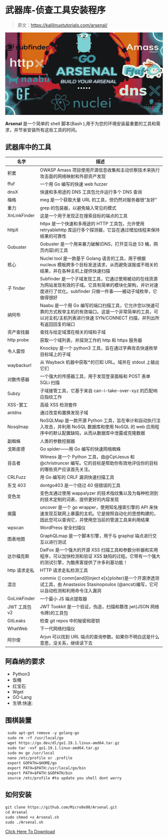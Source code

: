 # 武器库-侦查工具安装程序

> 原文：<https://kalilinuxtutorials.com/arsenal/>

[![](img/48a47808e0289d98241643844aaed607.png)](https://blogger.googleusercontent.com/img/b/R29vZ2xl/AVvXsEi4ENPqPOswZ2m6R8XwQU5hDqsF32xsCjkQD1M75mSKztchdJaYpSTre7JXnFZBWLr1Zp-I4mEwIZjZ3fZS2L1JO2stbo54YTu0MgaiDCa9M3b7ECjoEhtoihtefBYcNjW3BbWQ9bgpDtarko83bAgEGh9dVsetPVVt9S-l1G4DUcISqk95RUia_i6e/s728/Arsenal.png)

**Arsenal** 是一个简单的 shell 脚本(Bash ),用于为您的环境安装最重要的工具和需求，并节省安装所有这些工具的时间。

## 武器库中的工具

| 名字 | 描述 |
| --- | --- |
| 积累 | OWASP Amass 项目使用开源信息收集和主动侦察技术来执行攻击面的网络映射和外部资产发现 |
| ffuf | 一个用 Go 编写的快速 web fuzzer |
| dnsX | 快速和多用途的 DNS 工具包允许运行多个 DNS 查询 |
| 梅格 | meg 是一个获取大量 URL 的工具，但仍然对服务器很“友好” |
| 重力 | grep 的包装器，以避免输入常见的模式 |
| XnLinkFinder | 这是一个用于发现正在搜索目标的端点的工具 |
| httpX | httpx 是一个快速和多用途的 HTTP 工具包，允许使用 retryablehttp 库运行多个探测器，它旨在通过增加线程来保持结果的可靠性 |
| Gobuster | Gobuster 是一个用来暴力破解(DNS，打开亚马逊 S3 桶，网页内容)的工具 |
| 核心 | Nuclei tool 是一款基于 Golang 语言的工具，用于根据 nucleus 模板跨多个目标发送请求，从而避免误报或不相关的结果，并在各种主机上提供快速扫描 |
| 子 finder | Subfinder 是一个子域发现工具，它通过使用被动的在线资源为网站发现有效的子域。它具有简单的模块化架构，并针对速度进行了优化。subfinder 只做一件事——被动子域枚举，它做得很好 |
| 纳阿布 | Naabu 是一个用 Go 编写的端口扫描工具，它允许您以快速可靠的方式枚举主机的有效端口。这是一个非常简单的工具，可以对主机/主机列表进行快速 SYN/CONNECT 扫描，并列出所有返回回复的端口 |
| 资产查找器 | 查找与给定域潜在相关的域和子域 |
| http probe | 获取一个域列表，并探测工作的 http 和 https 服务器 |
| 令人震惊 | Knockpy 是一个 python3 工具，旨在通过字典攻击快速枚举目标域上的子域 |
| waybackurl | 从 Wayback 机器中获取*的已知 URL。域并在 stdout 上输出它们 |
| 对数传感器 | 一个强大的传感器工具，用于发现登录面板和 POST 表单 SQLi 扫描 |
| Subzy | 子域接管工具，它基于来自 can-i-take-over-xyz 的匹配响应指纹工作 |
| XSS-罢工 | 高级 XSS 检测套件 |
| antdns | 通过改变和置换发现子域 |
| Nosqlmap | NoSQLMap 是一款开源 Python 工具，旨在审计和自动执行注入攻击，并利用 NoSQL 数据库和使用 NoSQL 的 web 应用程序中的默认配置缺陷，从而从数据库中泄露或克隆数据 |
| 副蜘蛛 | 人类的参数挖掘器 |
| 戈斯皮德 | Go spider——用 Go 编写的快速网络蜘蛛 |
| 目击者 | Witness 是一个 Python 工具，由@CptJesus 和@christruncer 编写。它的目标是帮助你有效地评估你的目标的哪些资产应该首先关注。 |
| CRLFuzz | 用 Go 编写的 CRLF 漏洞快速扫描工具 |
| 东戈 403 | dontgo403 是一个绕过 40 倍错误的工具 |
| 变色龙 | 变色龙通过使用 wappalyzer 的技术指纹集以及为每种检测到的技术定制的词表，提供更好的内容发现 |
| 揭露 | uncover 是一个 go wrapper，使用知名搜索引擎的 API 来快速发现互联网上暴露的主机。它是按照自动化的思想构建的，因此您可以查询它，并使用您当前的管道工具来利用结果 |
| wpscan | WordPress 安全扫描仪 |
| 图表地图 | GraphQLmap 是一个脚本引擎，用于与 graphql 端点进行交互以进行测试 |
| 达尔福克斯 | DalFox 是一个强大的开源 XSS 扫描工具和参数分析器和实用程序，可以加快检测和验证 XSS 缺陷的过程。它带有一个强大的测试引擎，为酷黑客提供了许多利基功能！ |
| http 请求走私 | HTTP 请求走私检测工具 |
| 混合 | commix ([ comm]and[I]inject e[x]ploiter)是一个开源渗透测试工具，由 Anastasios Stasinopoulos (@ancst)编写，它可以自动检测和利用命令注入漏洞 |
| GoLinkFinder | 一个最小 JS 端点提取器 |
| JWT 工具包 v2 | JWT Tookkit 是一个验证，伪造，扫描和篡改 jwt(JSON 网络令牌)的工具包 |
| GitLeaks | 检查 git repos 中的秘密和密钥 |
| WhatWeb | 下一代网络扫描仪 |
| 阿尔俊 | Arjun 可以找到 URL 端点的查询参数。如果你不明白这是什么意思，没关系，继续读下去 |

## 阿森纳的要求

*   Python3
*   饭桶
*   红宝石
*   Wget
*   GO-Lang
*   生锈:快速:

## 围棋装置

```
 sudo apt-get remove -y golang-go
 sudo rm -rf /usr/local/go
 wget https://go.dev/dl/go1.19.1.linux-amd64.tar.gz
 sudo tar -xvf go1.19.1.linux-amd64.tar.gz
 sudo mv go /usr/local
 nano /etc/profile or .profile
 export GOPATH=$HOME/go
 export PATH=$PATH:/usr/local/go/bin
 export PATH=$PATH:$GOPATH/bin 
 source /etc/profile #to update you shell dont worry

```

## 如何安装

```
git clone https://github.com/Micro0x00/Arsenal.git
cd Arsenal
sudo chmod +x Arsenal.sh
sudo ./Arsenal.sh

```

[Click Here To Download](https://github.com/Micro0x00/Arsenal)
